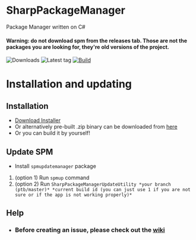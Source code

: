 # SharpPackageManager
Package Manager written on C#
#### Warning: do not download spm from the releases tab. Those are not the packages you are looking for, they're old versions of the project.

![Downloads](https://img.shields.io/github/downloads/bultek/SharpPackageManager/total?style=for-the-badge) ![Latest tag](https://img.shields.io/github/v/tag/bultek/SharpPackageManager?style=for-the-badge) [![Build](https://github.com/Bultek/SharpPackageManager/actions/workflows/dotnet.yml/badge.svg?branch=dev)](https://github.com/Bultek/SharpPackageManager/actions/workflows/dotnet.yml)


# Installation and updating
## Installation
  * [Download Installer](http://repo.bultek.com.ua/SPM-BINARY/SPMinstaller.zip) 
  * Or alternatively pre-built .zip binary can be downloaded from [here](https://github.com/Bultek/SharpPackageManager/releases)
  * Or you can build it by yourself!
## Update SPM
  * Install ```spmupdatemanager``` package
  1. (option 1) Run ```spmup``` command
  2. (option 2) Run ```SharpPackageManagerUpdateUtility *your branch (ptb/master)* *current build id (you can just use 1 if you are not sure or if the app is not working properly)*```

## Help
  * ### Before creating an issue, please check out the [wiki](https://github.com/Bultek/SharpPackageManager/wiki)
